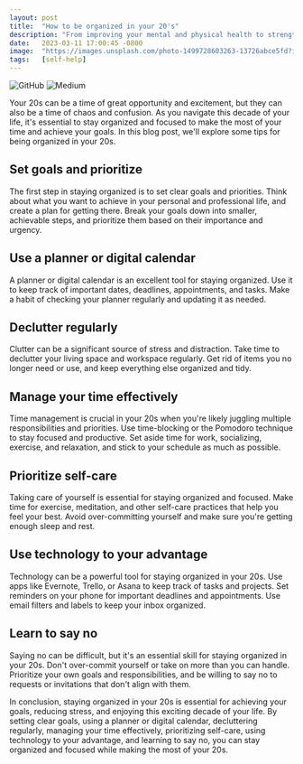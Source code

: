 ```yaml
---
layout: post
title:  "How to be organized in your 20's"
description: "From improving your mental and physical health to strengthening your relationships and increasing your overall happiness, we delve into the science behind gratitude and provide practical tips"
date:   2023-03-11 17:00:45 -0800
image:  "https://images.unsplash.com/photo-1499728603263-13726abce5fd?ixlib=rb-4.0.3&ixid=MnwxMjA3fDB8MHxzZWFyY2h8MTF8fHNlbGYlMjBoZWxwJTIwdmVjdG9yfGVufDB8MHwwfHw%3D&auto=format&fit=crop&w=500&q=60"
tags:   [self-help]
---
```

![GitHub](https://img.shields.io/badge/github-%23121011.svg?style=for-the-badge&logo=github&logoColor=white)
![Medium](https://img.shields.io/badge/Medium-12100E?style=for-the-badge&logo=medium&logoColor=white)


Your 20s can be a time of great opportunity and excitement, but they can also be a time of chaos and confusion. As you navigate this decade of your life, it's essential to stay organized and focused to make the most of your time and achieve your goals. In this blog post, we'll explore some tips for being organized in your 20s.
##    Set goals and prioritize

The first step in staying organized is to set clear goals and priorities. Think about what you want to achieve in your personal and professional life, and create a plan for getting there. Break your goals down into smaller, achievable steps, and prioritize them based on their importance and urgency.

##     Use a planner or digital calendar

A planner or digital calendar is an excellent tool for staying organized. Use it to keep track of important dates, deadlines, appointments, and tasks. Make a habit of checking your planner regularly and updating it as needed.

##     Declutter regularly

Clutter can be a significant source of stress and distraction. Take time to declutter your living space and workspace regularly. Get rid of items you no longer need or use, and keep everything else organized and tidy.

   ## Manage your time effectively

Time management is crucial in your 20s when you're likely juggling multiple responsibilities and priorities. Use time-blocking or the Pomodoro technique to stay focused and productive. Set aside time for work, socializing, exercise, and relaxation, and stick to your schedule as much as possible.

  ## Prioritize self-care

Taking care of yourself is essential for staying organized and focused. Make time for exercise, meditation, and other self-care practices that help you feel your best. Avoid over-committing yourself and make sure you're getting enough sleep and rest.

 ##   Use technology to your advantage

Technology can be a powerful tool for staying organized in your 20s. Use apps like Evernote, Trello, or Asana to keep track of tasks and projects. Set reminders on your phone for important deadlines and appointments. Use email filters and labels to keep your inbox organized.

##    Learn to say no

Saying no can be difficult, but it's an essential skill for staying organized in your 20s. Don't over-commit yourself or take on more than you can handle. Prioritize your own goals and responsibilities, and be willing to say no to requests or invitations that don't align with them.

In conclusion, staying organized in your 20s is essential for achieving your goals, reducing stress, and enjoying this exciting decade of your life. By setting clear goals, using a planner or digital calendar, decluttering regularly, managing your time effectively, prioritizing self-care, using technology to your advantage, and learning to say no, you can stay organized and focused while making the most of your 20s.